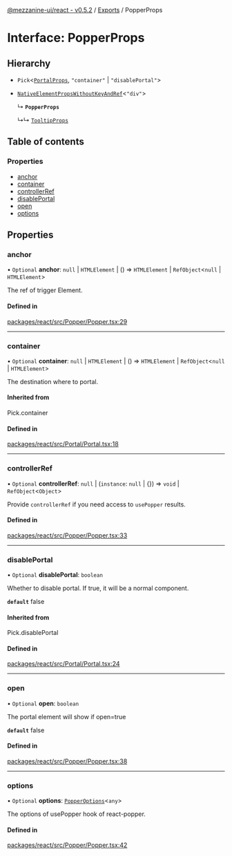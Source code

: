 [@mezzanine-ui/react - v0.5.2](../README.md) / [Exports](../modules.md) / PopperProps

# Interface: PopperProps

## Hierarchy

- `Pick`<[`PortalProps`](portalprops.md), ``"container"`` \| ``"disablePortal"``\>

- [`NativeElementPropsWithoutKeyAndRef`](../modules.md#nativeelementpropswithoutkeyandref)<``"div"``\>

  ↳ **`PopperProps`**

  ↳↳ [`TooltipProps`](tooltipprops.md)

## Table of contents

### Properties

- [anchor](popperprops.md#anchor)
- [container](popperprops.md#container)
- [controllerRef](popperprops.md#controllerref)
- [disablePortal](popperprops.md#disableportal)
- [open](popperprops.md#open)
- [options](popperprops.md#options)

## Properties

### anchor

• `Optional` **anchor**: ``null`` \| `HTMLElement` \| () => `HTMLElement` \| `RefObject`<``null`` \| `HTMLElement`\>

The ref of trigger Element.

#### Defined in

[packages/react/src/Popper/Popper.tsx:29](https://github.com/Mezzanine-UI/mezzanine/blob/83e0173/packages/react/src/Popper/Popper.tsx#L29)

___

### container

• `Optional` **container**: ``null`` \| `HTMLElement` \| () => `HTMLElement` \| `RefObject`<``null`` \| `HTMLElement`\>

The destination where to portal.

#### Inherited from

Pick.container

#### Defined in

[packages/react/src/Portal/Portal.tsx:18](https://github.com/Mezzanine-UI/mezzanine/blob/83e0173/packages/react/src/Portal/Portal.tsx#L18)

___

### controllerRef

• `Optional` **controllerRef**: ``null`` \| (`instance`: ``null`` \| {}) => `void` \| `RefObject`<`Object`\>

Provide `controllerRef` if you need access to `usePopper` results.

#### Defined in

[packages/react/src/Popper/Popper.tsx:33](https://github.com/Mezzanine-UI/mezzanine/blob/83e0173/packages/react/src/Popper/Popper.tsx#L33)

___

### disablePortal

• `Optional` **disablePortal**: `boolean`

Whether to disable portal.
If true, it will be a normal component.

**`default`** false

#### Inherited from

Pick.disablePortal

#### Defined in

[packages/react/src/Portal/Portal.tsx:24](https://github.com/Mezzanine-UI/mezzanine/blob/83e0173/packages/react/src/Portal/Portal.tsx#L24)

___

### open

• `Optional` **open**: `boolean`

The portal element will show if open=true

**`default`** false

#### Defined in

[packages/react/src/Popper/Popper.tsx:38](https://github.com/Mezzanine-UI/mezzanine/blob/83e0173/packages/react/src/Popper/Popper.tsx#L38)

___

### options

• `Optional` **options**: [`PopperOptions`](../modules.md#popperoptions)<`any`\>

The options of usePopper hook of react-popper.

#### Defined in

[packages/react/src/Popper/Popper.tsx:42](https://github.com/Mezzanine-UI/mezzanine/blob/83e0173/packages/react/src/Popper/Popper.tsx#L42)
